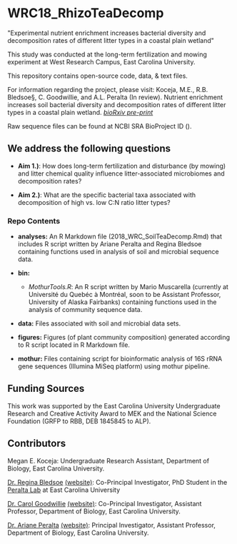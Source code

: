 # WRC18_RhizoTeaDecomp
"Experimental nutrient enrichment increases bacterial diversity and decomposition rates of different litter types in a coastal plain wetland" 

This study was conducted at the long-term fertilization and mowing experiment at West Research Campus, East Carolina University.

This repository contains open-source code, data, & text files.

For information regarding the project, please visit: Koceja, M.E., R.B. Bledsoe§, C. Goodwillie, and A.L. Peralta (In review). Nutrient enrichment increases soil bacterial diversity and decomposition rates of different litter types in a coastal plain wetland. *[bioRxiv pre-print](https://doi.org/10.1101/732883)*

Raw sequence files can be found at NCBI SRA BioProject ID ().

## We address the following questions

* **Aim 1.)**: How does long-term fertilization and disturbance (by mowing) and litter chemical quality influence litter-associated microbiomes and decomposition rates?

* **Aim 2.)**: What are the specific bacterial taxa associated with decomposition of high vs. low C:N ratio litter types? 

### Repo Contents

* **analyses:** An R Markdown file (2018_WRC_SoilTeaDecomp.Rmd) that includes R script written by Ariane Peralta and Regina Bledsoe containing functions used in analysis of soil and microbial sequence data.

* **bin:** 
	* *MothurTools.R*: An R script written by Mario Muscarella (currently at Université du Quebéc à Montréal, soon to be Assistant Professor, University of Alaska Fairbanks) containing functions used in the analysis of community sequence data.

* **data:** Files associated with soil and microbial data sets. 

* **figures:** Figures (of plant community composition) generated according to R script located in R Markdown file.

* **mothur:** Files containing script for bioinformatic analysis of 16S rRNA gene sequences (Illumina MiSeq platform) using mothur pipeline.

## Funding Sources  
This work was supported by the East Carolina University Undergraduate Research and Creative Activity Award to MEK and the National Science Foundation (GRFP to RBB, DEB 1845845 to ALP).

## Contributors
Megan E. Koceja: Undergraduate Research Assistant, Department of Biology, East Carolina University.

[Dr. Regina Bledsoe](mailto:ginabbledsoe@gmail.com) [(website)](https://ginabbledsoe.wixsite.com/microbes): Co-Principal Investigator, PhD Student in the [Peralta Lab](http://www.peraltalab.com) at East Carolina University

[Dr. Carol Goodwillie](mailto:goodwilliec@ecu.edu) [(website)](https://www.goodwillielab.com/): Co-Principal Investigator, Assistant Professor, Department of Biology, East Carolina University.

[Dr. Ariane Peralta](mailto:peraltaa@ecu.edu) [(website)](http://www.peraltalab.com): Principal Investigator, Assistant Professor, Department of Biology, East Carolina University. 
